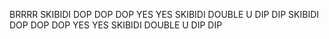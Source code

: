 BRRRR SKIBIDI DOP DOP DOP YES YES
SKIBIDI DOUBLE U DIP DIP
SKIBIDI DOP DOP DOP YES YES
SKIBIDI DOUBLE U DIP DIP
